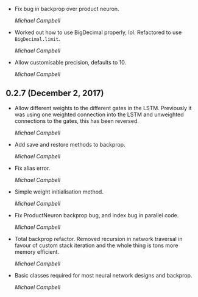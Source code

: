 - Fix bug in backprop over product neuron.

  *Michael Campbell*

- Worked out how to use BigDecimal properly, lol. Refactored to use
  `BigDecimal.limit`.

  *Michael Campbell*

- Allow customisable precision, defaults to 10.

  *Michael Campbell*

## 0.2.7 (December 2, 2017)

- Allow different weights to the different gates in the LSTM. Previously it was
  using one weighted connection into the LSTM and unweighted connections to the
  gates, this has been reversed.

  *Michael Campbell*

- Add save and restore methods to backprop.

  *Michael Campbell*

- Fix alias error.

  *Michael Campbell*

- Simple weight initialisation method.

  *Michael Campbell*

- Fix ProductNeuron backprop bug, and index bug in parallel code.

  *Michael Campbell*

- Total backprop refactor. Removed recursion in network traversal in favour of
  custom stack iteration and the whole thing is tons more memory efficient.

  *Michael Campbell*

- Basic classes required for most neural network designs and backprop.

  *Michael Campbell*